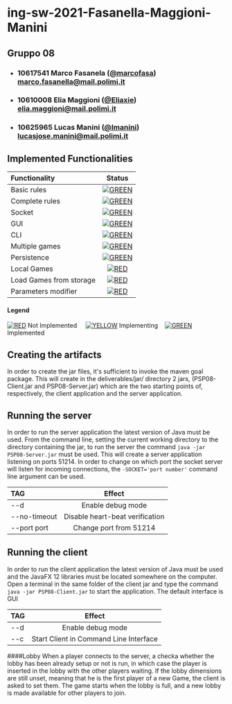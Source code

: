 # ing-sw-2021-Fasanella-Maggioni-Manini
## Gruppo 08

- ###   10617541    Marco Fasanela ([@marcofasa](https://github.com/marcofasa))<br>marco.fasanella@mail.polimi.it
- ###   10610008    Elia Maggioni ([@Eliaxie](https://github.com/Eliaxie))<br>elia.maggioni@mail.polimi.it
- ###   10625965    Lucas Manini ([@lmanini](https://github.com/lmanini))<br>lucasjose.manini@mail.polimi.it

## Implemented Functionalities
| Functionality | Status |
|:-----------------------|:------------------------------------:|
| Basic rules | [![GREEN](http://placehold.it/15/44bb44/44bb44)](https://github.com/marcofasa/ing-sw-2021-Fasanella-Maggioni-Manini/tree/master/src/main/java/it/polimi/ingsw/model) |
| Complete rules | [![GREEN](http://placehold.it/15/44bb44/44bb44)](https://github.com/marcofasa/ing-sw-2021-Fasanella-Maggioni-Manini/tree/master/src/main/java/it/polimi/ingsw/model) |
| Socket |[![GREEN](http://placehold.it/15/44bb44/44bb44)](https://github.com/marcofasa/ing-sw-2021-Fasanella-Maggioni-Manini/tree/master/src/main/java/it/polimi/ingsw/server) |
| GUI | [![GREEN](http://placehold.it/15/44bb44/44bb44)](https://github.com/marcofasa/ing-sw-2021-Fasanella-Maggioni-Manini/tree/master/src/main/java/it/polimi/ingsw/client/gui) |
| CLI |[![GREEN](http://placehold.it/15/44bb44/44bb44)](https://github.com/marcofasa/ing-sw-2021-Fasanella-Maggioni-Manini/tree/master/src/main/java/it/polimi/ingsw/client/cli) |
| Multiple games | [![GREEN](http://placehold.it/15/44bb44/44bb44)](https://github.com/marcofasa/ing-sw-2021-Fasanella-Maggioni-Manini/blob/master/src/main/java/it/polimi/ingsw/server/Server.java)|
| Persistence | [![GREEN](http://placehold.it/15/44bb44/44bb44)](https://github.com/marcofasa/ing-sw-2021-Fasanella-Maggioni-Manini/tree/master/src/main/java/it/polimi/ingsw/model/player/gods/advancedgods) |
| Local Games | [![RED](http://placehold.it/15/f03c15/f03c15)]() |
| Load Games from storage | [![RED](http://placehold.it/15/f03c15/f03c15)]() |
| Parameters modifier | [![RED](http://placehold.it/15/f03c15/f03c15)]() |

#### Legend
[![RED](http://placehold.it/15/f03c15/f03c15)]() Not Implemented &nbsp;&nbsp;&nbsp;&nbsp;[![YELLOW](http://placehold.it/15/ffdd00/ffdd00)]() Implementing&nbsp;&nbsp;&nbsp;&nbsp;[![GREEN](http://placehold.it/15/44bb44/44bb44)]() Implemented


<!--
[![RED](http://placehold.it/15/f03c15/f03c15)](#)
[![YELLOW](http://placehold.it/15/ffdd00/ffdd00)](#)
[![GREEN](http://placehold.it/15/44bb44/44bb44)](#)
-->

## Creating the artifacts
In order to create the jar files, it's sufficient to invoke the maven goal package. This will create in the deliverables/jar/ directory 2 jars, (PSP08-Client.jar and PSP08-Server.jar) which are the two starting points of, respectively, the client application and the server application.

## Running the server
In order to run the server application the latest version of Java must be used.
From the command line, setting the current working directory to the directory containing the jar, to run the server the command ```java -jar PSP08-Server.jar``` must be used.
This will create a server application listening on ports 51214.
In order to change on which port the socket server will listen for incoming connections, the ```-SOCKET='port number'``` command line argument can be used.

| TAG | Effect |
|:-----------------------|:------------------------------------:|
| --d | Enable debug mode |
| --no-timeout | Disable heart-beat verification |
| --port port| Change port from 51214 |


## Running the client
In order to run the client application the latest version of Java must be used and the JavaFX 12 libraries must be located somewhere on the computer.
Open a terminal in the same folder of the client jar and type the command ```java -jar PSP08-Client.jar``` to start the application.
The default interface is GUI

| TAG | Effect |
|:-----------------------|:------------------------------------:|
| --d | Enable debug mode |
| --c | Start Client in Command Line Interface |

####Lobby
When a player connects to the server, a checka whether the lobby has been already setup or not is run, in which case the player
is inserted in the lobby with the other players waiting. If the lobby dimensions are still unset, meaning that he is the first player of a new Game, the client is asked to set them.
The game starts when the lobby is full, and a new lobby is made available for other players to join.
